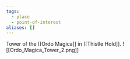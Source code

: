 ```yaml
---
tags:
  - place
  - point-of-interest
aliases: []
---
```


Tower of the [[Ordo Magica]] in [[Thistle Hold]].
![[Ordo_Magica_Tower_2.png]]